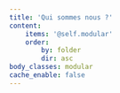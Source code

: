 ```yaml
---
title: 'Qui sommes nous ?'
content:
    items: '@self.modular'
    order:
        by: folder
        dir: asc
body_classes: modular
cache_enable: false
---
```



